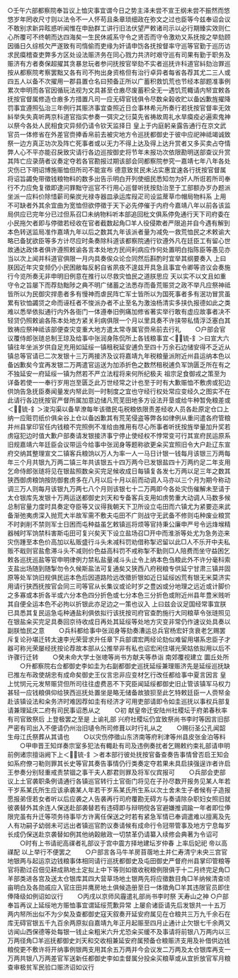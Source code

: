 <!-- { "loadSidebar": true } -->
○壬午六部都察院奉旨议上恤灾事宜谓今日之势主泽未尝不宣王纲未尝不振然而悠悠岁年罔收尺寸则以法令不一人怀苟且条章琐细政在弥文之过也臣等今兹奉诏会议不敢别求新异眩惑听闻惟在申励群工讲行旧法伏望严敕诸司示以必行期臻实效则仁心所覆可不终朝而达四海矣一生民休戚系守令之贤否而守令激劝又系抚按之举劾顾因循日久综核欠严遂致有司惰偷而吏缘为奸请申饬各抚按督率守巡等官勤于巡历访求民瘼稽查吏弊多方区处设法赈济务在同心戮力共济时艰守巡有司果有勤于职务及赈济有方者奏保超擢其贪暴怠玩者参问抚按官举劾不实者巡抚许科道官紏劾治罪巡按从都察院考察罢黜又各有司不拘出身资格但有治行卓异者每省各荐其尤二三人或四五人以备不次擢用一郡县置仓名曰预备正所以广蓄积救饥荒也节经本部题准事例累次申明而各官因循玩法视为文具甚至仓廒尽废蓄积全无一遇饥荒輙请内帑宜敕各抚按官督属修造仓廒多方措置凡司一应无碍官钱俱令尽数籴榖收贮以备凶歉旌擢降罚事宜遵照弘治三年例行其赈济事宜查照近日佥事林希元所奏行若抚按官督率无效紏举失失真听两京科道官指实参奏一弭灾之衍莫先省祷故周礼水旱瘼疫必遍索鬼神以祭今各处人民相食灾异频仍请令钦天监择日  皇上于内庭躬亲露告通行在京文武官员一体修省在外差官赍捧香帛前去被灾地方令巡抚都御史于彼中应祀神祗竭诚致祭一边方真正功次及阵亡死事者或以无力不得上达及得上达升赏者又多买卖占夺情弊人心不平亦能召戾致灾请行各边巡按御史将节年未报功次依限勘明送部查议升赏其阵亡应录荫者议奏定夺若各官勘报过期该部会同都察院参究一嘉靖七年八年各处灾伤已下明诏博施赈恤但所司不能宣布  德意致贫民未沾实惠宜速各行抚按官督属将诏旨蠲免带徵钱粮物料的数多出告示明白开列使细民悉知勿为奸人所诳若所司奉行不力应免复徵即逮问罪黜守巡官不行用心巡督听抚按劾治至于工部额办岁办题派坐派一应料价除惜薪司柴炭光禄寺器皿承运库叚疋司设监蓆草巾帽局物料系  上用不可缺者外其余宜曲为宽恤但欲停徵于天下必先停催于内府今嘉靖八年以前各该监局供应已完年分已过但系召□未纳物料听本部追回枇文俱系停免通行天下司府委在小民拖欠者即与停徵若经收在官者截数起角□羊人役侵欺者严限追并自今遇有解到本色转送监局准作嘉靖九年以后之数其九年该派者量为减免一救荒恤民之术敕谕大略已备犹欲臣等多方计尽应时条奏除科道该都察院通行钦遵外凡在廷臣工有留心世故通达政体者俱许遵照敕谕各言本处地方民间利病应作何处置明白指陈臣等愚见亦当以次上闻并科道官俱限一月内具奏俟众论佥同然后斟酌时宜举其纲要奏入  上曰朕因近年灾变频仍小民困敝每反躬自省夙夜不遑兹开具急且事宜令卿等咨议会奏施行今览所奏无非申明旧例意在推行以尽救灾恤民之道朕思应  天以实不以文且如重守令之旨屡下而荐劾黜陟之典不明广储蓄之法悉存而备荒赈贷之政不举凡应祭神祗皆所以为民御灾捍患者多有慢神而虐民阵亡军士皆所以为国死事者多有泯功冒赏虽累有钦恤蠲贷之命而诬枉者不悛派办者不止至名为激浊杨清实多挟仇报德如此之类难以悉举依拟通行内外各衙门一体遵奉旧例痛加修省著实举行敢有虚应故事者决不轻贷仍照敕谕各陈本处地方紧关利病俱限一个月以里具奏不许挟带私情浮泛塞白其致祷应祭神祗该部便查灾变重大地方遣太常寺属官赍帛前去行礼
　　○户部会官议覆侍郎张琏总制王琼及给事中张润身陈侃所上各钱粮事宜＜锍-釒＞曰宣大六镇往年坐派岁供自足充用如延绥一镇租税延安逋负至四十万余石边储安得不乏近从镇总等官请已二次发银十三万两接济及议将嘉靖九年税粮量派附近州县运纳本色以备凶歉矣今宜再发银二万两遣官运送为加添折色之数然租税逋负军饷匮乏所在有之不独延安一府延绥一镇为然若不严立法程将来何所纪极夫  祖宗足食御戎之策至为详备若使一一奉行岁用岂至匮乏此万世经常之计也至于时有大歉赈恤不敷虏或犯边供饷告急抚臣奏闻量发内帑此则一时制度之宜也守经行权处常应变经久之图实不在此请行各边抚按官严督所属加意边储凡荒芜田地多方设法开垦或给牛种暂免粮差或＜锍-釒＞浚沟渠以备旱潦每年该徵民屯税粮依限责差经收人员各赴原定仓口上纳一应赃罚纸价俱籴谷上仓以备凶歉其有荒芜侵盗等弊各如律例从重问遣各府管粮并州县掌印官任内钱粮不完照例不准给由推用有尽心所事者听抚按旌举量加升奖若虏寇犯边时值大歉户部奏请发银接济事宁停止使经权不悖常变可行其宣府民运原系旧规嘉靖六年廷臣会议带运今给事中张润身等题称欲更籴买宜照旧令大户赴辽东宣府交纳其整理宣文二镇客兵粮饷以万人为率一人一马日计银一钱每月该银三万两每年三个月共银九万两二镇三年共该银五十四万两今已发银盐四十万两约足二年支用乞命侍郎张琏将见在银盐照数籴买完足候收成日每镇复各发七万两以足三年之数其狭西御虏粮饷按防御套虏多在八月以后十月以前而动调人马亦以三个月为期今称动调三万人则每月该银九万两七八个月则该银七十二万两即今各处灾伤催解未至请于太仓银库先发银十万两运送都御史刘天和专备客兵支用如虏势重大动调人马数多候总制官量力度时具奏定夺臣等又议得我朝天下卫所设立屯田而六镇尤为紧要迩来武备渐弛夷虏深入抛荒大半故军需不敷夫屯田不广则战守无武备不修则屯种废业粮赏不时剥削不禁则军士日困而屯种益虽乞敕镇巡将烦等官持秉公廉申严号令远烽堠精器械时军饷禁科害斯屯田可复兴矣天下设立盐场召□开中而淮浙等处尤为急务迩来灾伤踵至本色价高加以私贩盛行斗头未减科罚劝借称掣迟留以此□人不乐开中夫私贩不戢则官盐愈滞斗头不减则价色益高科罚不戒称掣不勤则□人陪费而坐守益困乞敕各巡抚巡盐等官申明律例力禁私盐量减斗头止令上纳本色刍粮此外不许分毫科索支盐出场随到随掣勿令久候斯盐法可复通矣又狭西八府税粮专供延宁甘肃三镇并固原等处军饷旧规俱民运本色后因道路险远改徵折银如近日延绥凶荒有银无米莫济实用请行狭西抚按官会同三司等官从长集议或论时岁之豊凶或分地理之远近或计脚价之多寡或本折各半或六分本色四分折色或七分本色三分折色或附近州县年豊米贱听其自便全运本色不必拘以折银此亦足边之一策也议入  上曰兹会议足国经常事宜朕已具悉其复民运急屯种通盐利俱依拟行该抚按司府官查酌施行大同粮草令张琏照见在银盐籴买完足具奏回京待收成日再处其延绥等处地方灾变非常仍作速议处具奏以副朕恤民之意
　　○兵科都给事中张润身等劾奏漕运总兵官杨宏奸贪衰老乞赐罢斥复论孙堪迁转太速李光荣营求升任章下兵部谓宏两经论劾似难留用堪系忠臣子才器可称光荣屡经抚按论荐故本部从公推举非有私也诏宏闲住堪光荣姑依拟用以后不许骤行迁转
　　○癸未命大学士张璁等尚书方献夫等恭诣  南郊覆视建立  圜丘处所
　　○升都察院右佥都御史李如圭为右副都御史巡抚延绥兼理赈济先是延绥巡抚缺已推左布政使胡忠有成命矣御史王仪言忠非应变材乞行改任都给事中夏言因言  皇上忧悯元元发帑赈贷但所司往往虚费恶不下究臣闻延绥都御史旧止管该镇军马权力甚轻一应钱粮俱仰给狭西巡抚处置坐是略无储备故狼狈至此乞特敕廷臣一人赍帑金赴该镇设法和籴务济时难因荐如圭有经济才可用吏部请即令如圭巡抚以事权兵部复请兼理延庆二府有司民事诏悉从之
　　○初  献皇帝迁安陆州社稷坛于府弟春秋率有司官致祭后  上登极罢之至是  上谕礼部  兴府社稷坛仍宜致祭尚书李时等因言旧邸严密有司出入不便请仍州治旧壝令所司修葺以时行礼从之
　　○赐衍圣公孔闻韶生母江氏祭葬从其请也
　　○以灾伤停徵山东济南等府利津等州县皮张金泊等料
　　○甲申晋王知烊奏宗室多犯法有輙赴有司及违例奏扰者乞赐敕约束礼部请申明前例诸宗擅诣阙下上＜锍-釒＞者本部行彼处抚按官备查奏告事情曾否启王知会如系府僚刁勒则罪其长史等官其奏告事情仍行类奏定夺若果未具启挟强逞诈者许启王参奏分别轻重戒责禁锢之事干夫人郡君则罪及将军仪宾报可
　　○兵部会吏部议上土官袭职条例请通行各镇巡官转行土官衙门将见在子孙尽数开报务见某人年若干岁系某氏所生应该承袭某人年若干岁系某氏所生系以次土舍未生子者候有子造报愿报弟侄若女者听以后应袭之人告袭再行司府覆勘无碍方与奏请除杂职妇女照旧就彼袭替外其余连人保送赴部袭替若有违碍即与辩明傥各官避嫌推调踰一年者即位俸限完虽有升迁等项务待事毕方许离任保送之时若有紧急军情已奉调遣难以擅离及先人有功嗣子幼弱未可远出者镇巡官酌议奏请候有成命行令冠带管事及地方宁息每岁长成仍保送赴京袭替如例其他纳榖敝政一切禁革仍请纂入续修会典著为令诏可
　　○时有上书请祀高禖者礼部议于宫中震方择地建坛岁仲春  上率后妃祀  帝以高禖配  以上举行不便罢之
　　○户部言各马牛羊房苜蓿地土并仁寿清宁未央三宫官地银两与起运京边钱粮事体相同请行巡抚都御史及屯田御史严督府州县掌印管粮等官将勘过召佃见耕成熟地土定拟上中下等则如徵收税粮例限俱于十二月终完足角□羊部类进各宫及送太仓银库其四大营草场地土银两先将应徵数目角□羊纳候清查顷亩明白及各勋戚应入官庄田并鹰房地土俱候造册至日一体徵角□羊其违限官员即住俸降级如例诏如议行
　　○丙戌以京师风霾遣礼部尚书李时祭  天寿山之神
○户部奉旨再议上延绥地方赈恤事宜谓延绥荒歉异常  上屡俞诸臣请先后发银共一十五万两内帑所出似不为少矣及查都御史寇天叙奏开延安府属见在仓粮共三万九千余石在库无碍官银五千九百余两原拟自嘉靖九年正月起赈至四月止通计止欠银七千余两又访闻山西保德等处每银一钱止籴粗米六升尤恐籴买缓不及事请将前银八万两内以三万两径角□羊巡抚都御史刘天和交收相兼延安府属预备仓粮赈济支用及补借供边钱粮傥更不敷许将开纳事例银两支用其余五万两并今会议发二万两及太仓银库再支一万两共银八万两差官军送新任都御史李如圭督属分投籴买粮草或从宜折放官军月粮查审极贫军民验口赈济诏如议行
